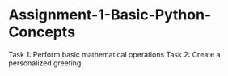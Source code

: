 # Assignment-1-Basic-Python-Concepts
Task 1: Perform basic mathematical operations
Task 2: Create a personalized greeting
